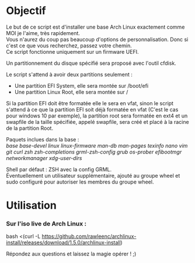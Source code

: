 # Objectif

Le but de ce script est d'installer une base Arch Linux exactement comme MOI je l'aime, très rapidement.  
Vous n'aurez du coup pas beaucoup d'options de personnalisation. Donc si c'est ce que vous recherchez, passez votre chemin.  
Ce script fonctionne uniquement sur un firmware UEFI.

Un partitionnement du disque spécifié sera proposé avec l'outil cfdisk.

Le script s'attend à avoir deux partitions seulement :
- Une partition EFI System, elle sera montée sur /boot/efi
- Une partition Linux Root, elle sera montée sur /

Si la partition EFI doit être formatée elle le sera en vfat, sinon le script s'attend à ce que la partition EFI soit déjà formatée en vfat (C'est le cas pour windows 10 par exemple), la partition root sera formatée en ext4 et un swapfile de la taille spécifiée, appelé swapfile, sera créé et placé à la racine de la partition Root.

Paquets inclues dans la base :  
*base base-devel linux linux-firmware man-db man-pages texinfo nano vim git curl zsh zsh-completions grml-zsh-config grub os-prober efibootmgr networkmanager xdg-user-dirs*

Shell par défaut : ZSH avec la config GRML.  
Éventuellement un utilisateur supplémentaire, ajouté au groupe wheel et sudo configuré pour autoriser les membres du groupe wheel.

# Utilisation

### Sur l'iso live de Arch Linux :
bash <(curl -L https://github.com/rawleenc/archlinux-install/releases/download/1.5.0/archlinux-install)

Répondez aux questions et laissez la magie opérer ! ;)
